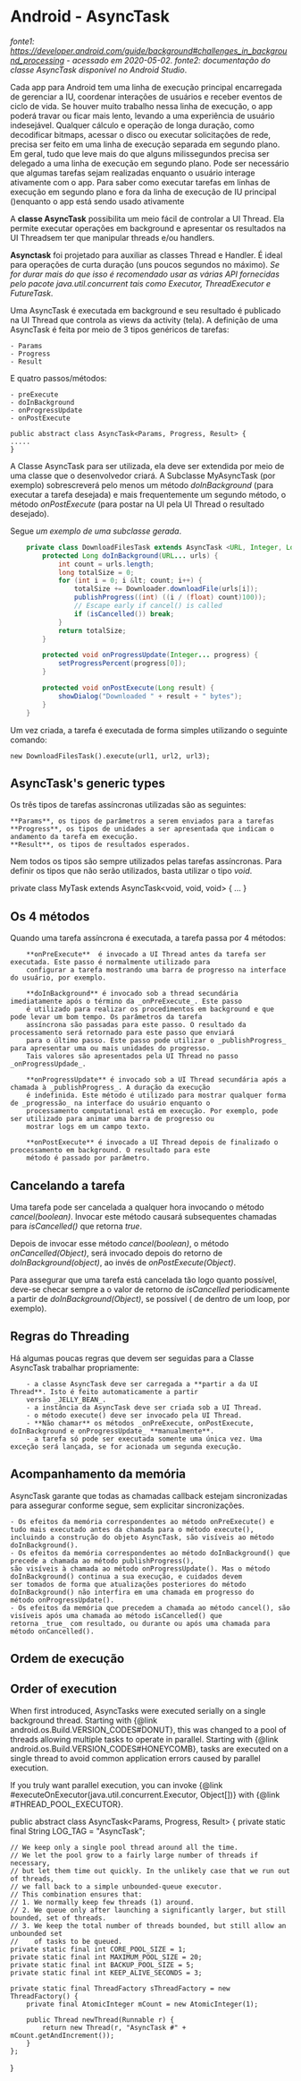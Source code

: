 # Android - AsyncTask

_fonte1: https://developer.android.com/guide/background#challenges_in_background_processing - acessado em 2020-05-02_. 
_fonte2: documentação do classe AsyncTask disponível no Android Studio_.

Cada app para Android tem uma linha de execução principal encarregada de gerenciar a IU, coordenar interações de usuários e receber eventos de ciclo de vida. Se houver muito trabalho nessa linha de execução, o app poderá travar ou ficar mais lento, levando a uma experiência de usuário indesejável. Qualquer cálculo e operação de longa duração, como decodificar bitmaps, acessar o disco ou executar solicitações de rede, precisa ser feito em uma linha de execução separada em segundo plano. Em geral, tudo que leve mais do que alguns milissegundos precisa ser delegado a uma linha de execução em segundo plano. Pode ser necessário que algumas tarefas sejam realizadas enquanto o usuário interage ativamente com o app. Para saber como executar tarefas em linhas de execução em segundo plano e fora da linha de execução de IU principal ()enquanto o app está sendo usado ativamente

A **classe AsyncTask** possibilita um meio fácil de controlar a UI Thread. Ela permite executar operações em background e apresentar os resultados na UI Threadsem ter que manipular threads e/ou handlers.

**Asynctask** foi projetado para auxiliar as classes Thread e Handler. É ideal para operações de curta duração (uns poucos segundos no máximo). _Se for durar mais do que isso é recomendado usar as várias API fornecidas pelo pacote java.util.concurrent tais como Executor, ThreadExecutor e FutureTask_.

Uma AsyncTask é executada em background e seu resultado é publicado na UI Thread que controla as views da activity (tela). 
A definição de uma AsyncTask é feita por meio de 3 tipos genéricos de tarefas:
```
- Params
- Progress
- Result
```	
E quatro passos/métodos:
```
- preExecute
- doInBackground
- onProgressUpdate
- onPostExecute
```
```
public abstract class AsyncTask<Params, Progress, Result> { 
.....
}
```
A Classe AsyncTask para ser utilizada, ela deve ser extendida por meio de uma classe que o desenvolvedor criará.
A Subclasse MyAsyncTask (por exemplo) sobrescreverá pelo menos um método _doInBackground_ (para executar a tarefa desejada) e mais frequentemente um segundo método, o método _onPostExecute_ (para postar na UI pela UI Thread o resultado desejado).


Segue _um exemplo de uma subclasse gerada_.

```java
	private class DownloadFilesTask extends AsyncTask <URL, Integer, Long>; {
		protected Long doInBackground(URL... urls) {
			int count = urls.length;
			long totalSize = 0;
			for (int i = 0; i &lt; count; i++) {
				totalSize += Downloader.downloadFile(urls[i]);
				publishProgress((int) ((i / (float) count)100));
				// Escape early if cancel() is called
				if (isCancelled()) break;
			}
			return totalSize;
		}

		protected void onProgressUpdate(Integer... progress) {
			setProgressPercent(progress[0]);
		}

		protected void onPostExecute(Long result) {
			showDialog("Downloaded " + result + " bytes");
		}
	}
```

Um vez criada, a tarefa é executada de forma simples utilizando o seguinte comando:

	new DownloadFilesTask().execute(url1, url2, url3);
 
 
 ## AsyncTask's generic types
 
Os três tipos de tarefas assíncronas utilizadas são as seguintes:

```
**Params**, os tipos de parâmetros a serem enviados para a tarefas
**Progress**, os tipos de unidades a ser apresentada que indicam o andamento da tarefa em execução.
**Result**, os tipos de resultados esperados.
```

Nem todos os tipos são sempre utilizados pelas tarefas assíncronas. Para definir os tipos que não serão utilizados,
basta utilizar o tipo _void_.

private class MyTask extends AsyncTask<void, void, void> { ... }

## Os 4 métodos
Quando uma tarefa assíncrona é executada, a tarefa passa por 4 métodos:

```
	**onPreExecute**  é invocado a UI Thread antes da tarefa ser executada. Este passo é normalmente utilizado para
	configurar a tarefa mostrando uma barra de progresso na interface do usuário, por exemplo.

	**doInBackground** é invocado sob a thread secundária imediatamente após o término da _onPreExecute_. Este passo
	é utilizado para realizar os procedimentos em background e que pode levar um bom tempo. Os parâmetros da tarefa
	assíncrona são passadas para este passo. O resultado da processamento será retornado para este passo que enviará
	para o último passo. Este passo pode utilizar o _publishProgress_ para apresentar uma ou mais unidades do progresso.
	Tais valores são apresentados pela UI Thread no passo _onProgressUpdade_.

	**onProgressUpdate** é invocado sob a UI Thread secundária após a chamada à _publishProgress_. A duração da execução 
	é indefinida. Este método é utilizado para mostrar qualquer forma de _progressão_ na interface do usuário enquanto o 
	processamento computational está em execução. Por exemplo, pode ser utilizado para animar uma barra de progresso ou 
	mostrar logs em um campo texto.

	**onPostExecute** é invocado a UI Thread depois de finalizado o processamento em background. O resultado para este
	método é passado por parâmetro.
```

 ## Cancelando a tarefa

Uma tarefa pode ser cancelada a qualquer hora invocando o método _cancel(boolean)_. Invocar este método causará subsequentes
chamadas para _isCancelled()_ que retorna _true_.

Depois de invocar esse método _cancel(boolean)_, o método _onCancelled(Object)_, será invocado depois do retorno de
_doInBackground(object)_, ao invés de _onPostExecute(Object)_.

Para assegurar que uma tarefa está cancelada tão logo quanto possível, deve-se checar sempre a o valor de retorno
de _isCancelled_ periodicamente a partir de _doInBackground(Object)_, se possível ( de dentro de um loop, por exemplo).

## Regras do Threading

Há algumas poucas regras que devem ser seguidas para a Classe AsyncTask trabalhar propriamente:
```
	- a classe AsyncTask deve ser carregada a **partir a da UI Thread**. Isto é feito automaticamente a partir
	versão _JELLY_BEAN_.
	- a instância da AsyncTask deve ser criada sob a UI Thread.
	- o método execute() deve ser invocado pela UI Thread.
	- **Não chamar** os métodos _onPreExecute, onPostExecute, doInBackground e onProgressUpdate_ **manualmente**.
	- a tarefa só pode ser executada somente uma única vez. Uma exceção será lançada, se for acionada um segunda execução.
```
## Acompanhamento da memória

AsyncTask garante que todas as chamadas callback estejam sincronizadas para assegurar conforme segue, sem explicitar sincronizações.

	- Os efeitos da memória correspondentes ao método onPreExecute() e tudo mais executado antes da chamada para o método execute(),
	incluindo a construção do objeto AsyncTask, são visíveis ao método doInBackground().
	- Os efeitos da memória correspondentes ao método doInBackground() que precede a chamada ao método publishProgress(),
	são visíveis à chamada ao método onProgressUpdate(). Mas o método doInBackground() continua a sua execução, e cuidados devem
	ser tomados de forma que atualizações posteriores do método doInBackground() não interfira em uma chamada em progresso do
	método onProgressUpdate().
	- Os efeitos da memória que precedem a chamada ao método cancel(), são visíveis após uma chamada ao método isCancelled() que
	retorna _true_ com resultado, ou durante ou após uma chamada para método onCancelled().

## Ordem de execução

<h2>Order of execution</h2>
<p>When first introduced, AsyncTasks were executed serially on a single background
thread. Starting with {@link android.os.Build.VERSION_CODES#DONUT}, this was changed
to a pool of threads allowing multiple tasks to operate in parallel. Starting with
{@link android.os.Build.VERSION_CODES#HONEYCOMB}, tasks are executed on a single
thread to avoid common application errors caused by parallel execution.</p>
<p>If you truly want parallel execution, you can invoke
{@link #executeOnExecutor(java.util.concurrent.Executor, Object[])} with
{@link #THREAD_POOL_EXECUTOR}.</p>
 
public abstract class AsyncTask<Params, Progress, Result> {
    private static final String LOG_TAG = "AsyncTask";

    // We keep only a single pool thread around all the time.
    // We let the pool grow to a fairly large number of threads if necessary,
    // but let them time out quickly. In the unlikely case that we run out of threads,
    // we fall back to a simple unbounded-queue executor.
    // This combination ensures that:
    // 1. We normally keep few threads (1) around.
    // 2. We queue only after launching a significantly larger, but still bounded, set of threads.
    // 3. We keep the total number of threads bounded, but still allow an unbounded set
    //    of tasks to be queued.
    private static final int CORE_POOL_SIZE = 1;
    private static final int MAXIMUM_POOL_SIZE = 20;
    private static final int BACKUP_POOL_SIZE = 5;
    private static final int KEEP_ALIVE_SECONDS = 3;

    private static final ThreadFactory sThreadFactory = new ThreadFactory() {
        private final AtomicInteger mCount = new AtomicInteger(1);

        public Thread newThread(Runnable r) {
            return new Thread(r, "AsyncTask #" + mCount.getAndIncrement());
        }
    };

}

